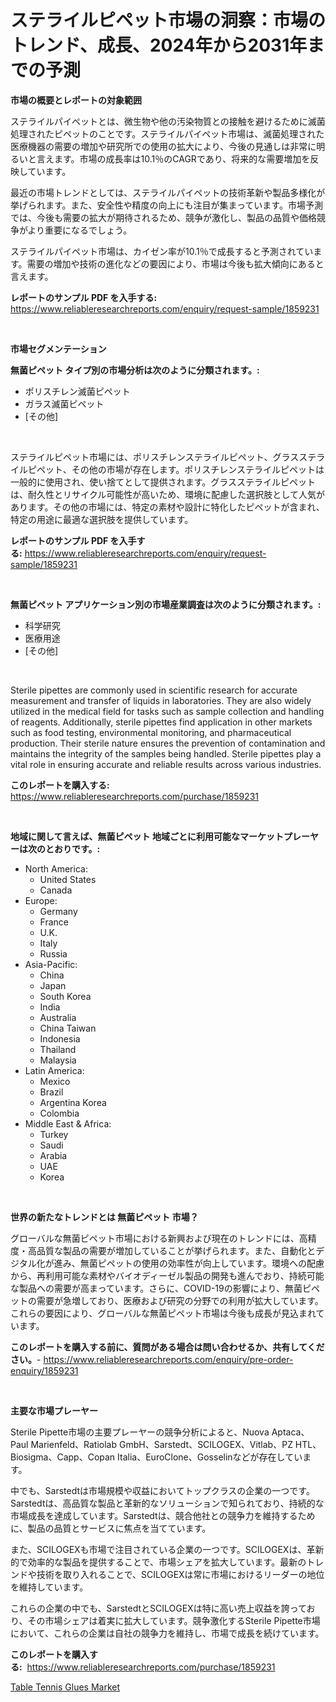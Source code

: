 <p><h1>ステライルピペット市場の洞察：市場のトレンド、成長、2024年から2031年までの予測</h1></p><p><strong>市場の概要とレポートの対象範囲</strong></p>
<p><p>ステライルパイペットとは、微生物や他の汚染物質との接触を避けるために滅菌処理されたピペットのことです。ステライルパイペット市場は、滅菌処理された医療機器の需要の増加や研究所での使用の拡大により、今後の見通しは非常に明るいと言えます。市場の成長率は10.1％のCAGRであり、将来的な需要増加を反映しています。</p><p>最近の市場トレンドとしては、ステライルパイペットの技術革新や製品多様化が挙げられます。また、安全性や精度の向上にも注目が集まっています。市場予測では、今後も需要の拡大が期待されるため、競争が激化し、製品の品質や価格競争がより重要になるでしょう。</p><p>ステライルパイペット市場は、カイゼン率が10.1％で成長すると予測されています。需要の増加や技術の進化などの要因により、市場は今後も拡大傾向にあると言えます。</p></p>
<p><strong>レポートのサンプル PDF を入手する:</strong> <a href="https://www.reliableresearchreports.com/enquiry/request-sample/1859231">https://www.reliableresearchreports.com/enquiry/request-sample/1859231</a></p>
<p>&nbsp;</p>
<p><strong>市場セグメンテーション</strong></p>
<p><strong>無菌ピペット タイプ別の市場分析は次のように分類されます。:</strong></p>
<p><ul><li>ポリスチレン滅菌ピペット</li><li>ガラス滅菌ピペット</li><li>[その他]</li></ul></p>
<p>&nbsp;</p>
<p><p>ステライルピペット市場には、ポリスチレンステライルピペット、グラスステライルピペット、その他の市場が存在します。ポリスチレンステライルピペットは一般的に使用され、使い捨てとして提供されます。グラスステライルピペットは、耐久性とリサイクル可能性が高いため、環境に配慮した選択肢として人気があります。その他の市場には、特定の素材や設計に特化したピペットが含まれ、特定の用途に最適な選択肢を提供しています。</p></p>
<p><strong>レポートのサンプル PDF を入手する:</strong>&nbsp;<a href="https://www.reliableresearchreports.com/enquiry/request-sample/1859231">https://www.reliableresearchreports.com/enquiry/request-sample/1859231</a></p>
<p>&nbsp;</p>
<p><strong> 無菌ピペット アプリケーション別の市場産業調査は次のように分類されます。:</strong></p>
<p><ul><li>科学研究</li><li>医療用途</li><li>[その他]</li></ul></p>
<p>&nbsp;</p>
<p><p>Sterile pipettes are commonly used in scientific research for accurate measurement and transfer of liquids in laboratories. They are also widely utilized in the medical field for tasks such as sample collection and handling of reagents. Additionally, sterile pipettes find application in other markets such as food testing, environmental monitoring, and pharmaceutical production. Their sterile nature ensures the prevention of contamination and maintains the integrity of the samples being handled. Sterile pipettes play a vital role in ensuring accurate and reliable results across various industries.</p></p>
<p><strong>このレポートを購入する:</strong>&nbsp; <a href="https://www.reliableresearchreports.com/purchase/1859231">https://www.reliableresearchreports.com/purchase/1859231</a></p>
<p>&nbsp;</p>
<p><strong>地域に関して言えば、無菌ピペット 地域ごとに利用可能なマーケットプレーヤーは次のとおりです。:</strong></p>
<p><ul>
    <li>
        North America:
        <ul>
            <li>United States</li>
            <li>Canada</li>
        </ul>
    </li>
    <li>
        Europe:
        <ul>
            <li>Germany</li>
            <li>France</li>
            <li>U.K.</li>
            <li>Italy</li>
            <li>Russia</li>
        </ul>
    </li>
    <li>
        Asia-Pacific:
        <ul>
            <li>China</li>
            <li>Japan</li>
            <li>South Korea</li>
            <li>India</li>
            <li>Australia</li>
            <li>China Taiwan</li>
            <li>Indonesia</li>
            <li>Thailand</li>
            <li>Malaysia</li>
        </ul>
    </li>
    <li>
        Latin America:
        <ul>
            <li>Mexico</li>
            <li>Brazil</li>
            <li>Argentina Korea</li>
            <li>Colombia</li>
        </ul>
    </li>
    <li>
        Middle East & Africa:
        <ul>
            <li>Turkey</li>
            <li>Saudi</li>
            <li>Arabia</li>
            <li>UAE</li>
            <li>Korea</li>
        </ul>
    </li>
    </ul></p>
<p>&nbsp;</p>
<p><strong>世界の新たなトレンドとは 無菌ピペット 市場？</strong></p>
<p><p>グローバルな無菌ピペット市場における新興および現在のトレンドには、高精度・高品質な製品の需要が増加していることが挙げられます。また、自動化とデジタル化が進み、無菌ピペットの使用の効率性が向上しています。環境への配慮から、再利用可能な素材やバイオディーゼル製品の開発も進んでおり、持続可能な製品への需要が高まっています。さらに、COVID-19の影響により、無菌ピペットの需要が急増しており、医療および研究の分野での利用が拡大しています。これらの要因により、グローバルな無菌ピペット市場は今後も成長が見込まれています。</p></p>
<p><strong>このレポートを購入する前に、質問がある場合は問い合わせるか、共有してください。</strong>- <a href="https://www.reliableresearchreports.com/enquiry/pre-order-enquiry/1859231">https://www.reliableresearchreports.com/enquiry/pre-order-enquiry/1859231</a></p>
<p>&nbsp;</p>
<p><strong>主要な市場プレーヤー</strong></p>
<p><p>Sterile Pipette市場の主要プレーヤーの競争分析によると、Nuova Aptaca、Paul Marienfeld、Ratiolab GmbH、Sarstedt、SCILOGEX、Vitlab、PZ HTL、Biosigma、Capp、Copan Italia、EuroClone、Gosselinなどが存在しています。</p><p>中でも、Sarstedtは市場規模や収益においてトップクラスの企業の一つです。Sarstedtは、高品質な製品と革新的なソリューションで知られており、持続的な市場成長を達成しています。Sarstedtは、競合他社との競争力を維持するために、製品の品質とサービスに焦点を当てています。</p><p>また、SCILOGEXも市場で注目されている企業の一つです。SCILOGEXは、革新的で効率的な製品を提供することで、市場シェアを拡大しています。最新のトレンドや技術を取り入れることで、SCILOGEXは常に市場におけるリーダーの地位を維持しています。</p><p>これらの企業の中でも、SarstedtとSCILOGEXは特に高い売上収益を誇っており、その市場シェアは着実に拡大しています。競争激化するSterile Pipette市場において、これらの企業は自社の競争力を維持し、市場で成長を続けています。</p></p>
<p><strong>このレポートを購入する:</strong>&nbsp;&nbsp;<a href="https://www.reliableresearchreports.com/purchase/1859231">https://www.reliableresearchreports.com/purchase/1859231</a></p>
<p><p><a href="https://github.com/Sinjinluong3e0awx2m195k76/Market-Research-Report-List-1/blob/main/table-tennis-glues-market.md">Table Tennis Glues Market</a></p></p>